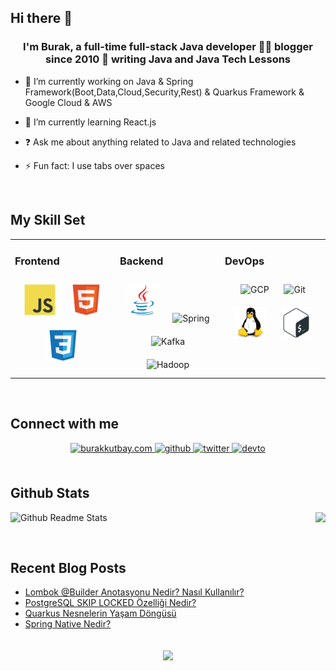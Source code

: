 ## Hi there 👋

### <div align="center">I'm Burak, a full-time full-stack Java developer 👨‍💻 blogger since 2010 🚀 writing Java and Java Tech Lessons</div>  
  

- 🔭 I’m currently working on Java & Spring Framework(Boot,Data,Cloud,Security,Rest) & Quarkus Framework & Google Cloud & AWS 
  

- 🌱 I’m currently learning React.js
  

- ❓ Ask me about anything related to Java  and related technologies  
  

- ⚡ Fun fact: I use tabs over spaces  
  

<br/>  


## My Skill Set  
<table><tr><td valign="top" width="33%">

### Frontend  
<div align="center">  
<img style="margin: 10px" src="https://raw.githubusercontent.com/devicons/devicon/master/icons/javascript/javascript-original.svg" height="50" /> 
<img style="margin: 10px" src="https://raw.githubusercontent.com/devicons/devicon/master/icons/html5/html5-original.svg" height="50" />  
<img style="margin: 10px" src="https://raw.githubusercontent.com/devicons/devicon/master/icons/css3/css3-original.svg" height="50" />  

</div></td><td valign="top" width="33%">

### Backend  
<div align="center">  
<img style="margin: 10px" src="https://raw.githubusercontent.com/devicons/devicon/master/icons/java/java-original.svg" alt="Java" height="50" />  
<img style="margin: 10px" src="https://www.vectorlogo.zone/logos/springio/springio-icon.svg" alt="Spring" height="50" />  
<img style="margin: 10px" src="https://www.vectorlogo.zone/logos/apache_kafka/apache_kafka-icon.svg" alt="Kafka" height="50" />  
<img style="margin: 10px" src="https://www.vectorlogo.zone/logos/apache_hadoop/apache_hadoop-icon.svg" alt="Hadoop" height="50" />  
</div></td><td valign="top" width="33%">

### DevOps  
<div align="center">  
<img style="margin: 10px" src="https://www.vectorlogo.zone/logos/google_cloud/google_cloud-icon.svg" alt="GCP" height="50" />    
<img style="margin: 10px" src="https://www.vectorlogo.zone/logos/git-scm/git-scm-icon.svg" alt="Git" height="50" />  
<img style="margin: 10px" src="https://raw.githubusercontent.com/devicons/devicon/master/icons/linux/linux-original.svg" alt="Bash" height="50" />  
  <img style="margin: 10px" src="https://raw.githubusercontent.com/devicons/devicon/master/icons/bash/bash-original.svg" alt="Bash" height="50" />
</div></td></tr></table>  

<br/>  


## Connect with me  
<div align="center">
  <a href="https://blog.burakkutbay.com" target="_blank">
<img src=https://img.shields.io/badge/blog.burakkutbay.com-%2324298e.svg?&style=for-the-badge&logo=wordpress&logoColor=white alt=burakkutbay.com style="margin-bottom: 5px;" />
</a>
<a href="https://github.com/brkse" target="_blank">
<img src=https://img.shields.io/badge/github-%2324292e.svg?&style=for-the-badge&logo=github&logoColor=white alt=github style="margin-bottom: 5px;" />
</a>
<a href="https://twitter.com/hbrkktby" target="_blank">
<img src=https://img.shields.io/badge/twitter-%2300acee.svg?&style=for-the-badge&logo=twitter&logoColor=white alt=twitter style="margin-bottom: 5px;" />
</a>
<a href="https://dev.to/brkse" target="_blank">
<img src=https://img.shields.io/badge/dev.to-%2308090A.svg?&style=for-the-badge&logo=dev.to&logoColor=white alt=devto style="margin-bottom: 5px;" />
</a>  
</div>  
  

<br/>  


## Github Stats  
<div align="right"><img src="https://github-readme-stats.vercel.app/api/top-langs/?username=brkse" align="right" /></div>  

![Github Readme Stats](https://github-readme-stats.vercel.app/api?username=brkse&show_icons=true&count_private=true)  

<br/>  


## Recent Blog Posts  
<!-- BLOG-POST-LIST:START -->
- [Lombok @Builder Anotasyonu Nedir? Nasıl Kullanılır?](https://blog.burakkutbay.com/lombok-builder-anotasyonu-nedir-nasil-kullanilir.html/)
- [PostgreSQL SKIP LOCKED Özelliği Nedir?](https://blog.burakkutbay.com/postgresql-skip-locked-ozelligi-nedir.html/)
- [Quarkus Nesnelerin Yaşam Döngüsü](https://blog.burakkutbay.com/quarkus-nesnelerin-yasam-dongusu.html/)
- [Spring Native Nedir?](https://blog.burakkutbay.com/spring-native-nedir.html/)
<!-- BLOG-POST-LIST:END -->  

<br/>  

<div align="center">
<img src="https://komarev.com/ghpvc/?username=brkse&&style=flat-square" align="center" />
</div>  
